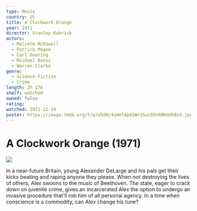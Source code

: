 ```yaml
---
type: Movie
country: US
title: A Clockwork Orange
year: 1971
director: Stanley Kubrick
actors:
  - Malcolm McDowell
  - Patrick Magee
  - Carl Duering
  - Michael Bates
  - Warren Clarke
genre:
  - Science Fiction
  - Crime
length: 2h 17m
shelf: watched
owned: false
rating:
watched: 1971-12-19
poster: https://image.tmdb.org/t/p/w500/4sHeTAp65WrSSuc05nRBKddhBxO.jpg
---
```


# A Clockwork Orange (1971)

![](https://image.tmdb.org/t/p/w500/4sHeTAp65WrSSuc05nRBKddhBxO.jpg)

In a near-future Britain, young Alexander DeLarge and his pals get their kicks beating and raping anyone they please. When not destroying the lives of others, Alex swoons to the music of Beethoven. The state, eager to crack down on juvenile crime, gives an incarcerated Alex the option to undergo an invasive procedure that'll rob him of all personal agency. In a time when conscience is a commodity, can Alex change his tune?